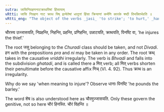 ```yaml
---
sutra: जासिनिग्रहणनाटक्राथपिषां हिंसायाम्
vRtti: जासि निग्रहण नाट क्राथ पिष् इत्येतेषां धातूनां हिंसा क्रियाणां कर्मणि कारके षष्ठी विभक्तिर्भवति ॥
vRtti_eng: "The object of the verbs _jasi_ 'to strike'; 'to hurt,' _han_ 'to strike' preceded by नि and प्र, nat_ 'to injure,' '_krath_,' and '_pish_,' when they mean, 'to injure,' takes the sixth case-affix."
---
```

चौरस्य उज्जासयति, निप्रहन्ति, निहन्ति, प्रहन्ति, प्रणिहन्ति, उन्नाटयति, क्राथयति, पिनष्टि वा, 'he injures the thief.'

The root जसु belonging to the _Churadi_ class should be taken, and not _Divadi_. हन with the prepositions _pra_ and _ni_ may be taken in any order. The root क्रथ् takes in the causative _vriddhi_ irregularly. The verb is _Bhvadi_ and falls into the subdivision _ghatadi_, and is called there a मित् verb; all मित् verbs shorten their penultimate before the causative affix णिच् (VI. 4. 92). Thus क्राथ is an irregularity.

Why do we say 'when meaning to injure'? Observe धानाः पिनष्टि 'he pounds the barley.'

The word शेष is also understood here as चौरमुज्जासयति. Only these govern the genitive, not so here चौरं हिनस्ति. चौरं विहन्ति ॥
